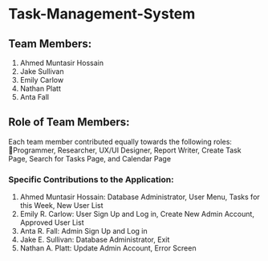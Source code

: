 # Task-Management-System

## Team Members:

1. Ahmed Muntasir Hossain
2. Jake Sullivan
3. Emily Carlow
4. Nathan Platt
5. Anta Fall

## Role of Team Members:

Each team member contributed equally towards the following roles: Programmer, Researcher, UX/UI Designer, Report Writer, Create Task Page, Search for Tasks Page, and Calendar Page

### Specific Contributions to the Application:

1. Ahmed Muntasir Hossain: Database Administrator, User Menu, Tasks for this Week, New User List 
2. Emily R. Carlow: User Sign Up and Log in, Create New Admin Account, Approved User List  
3. Anta R. Fall: Admin Sign Up and Log in
4. Jake E. Sullivan: Database Administrator, Exit  
5. Nathan A. Platt: Update Admin Account, Error Screen




